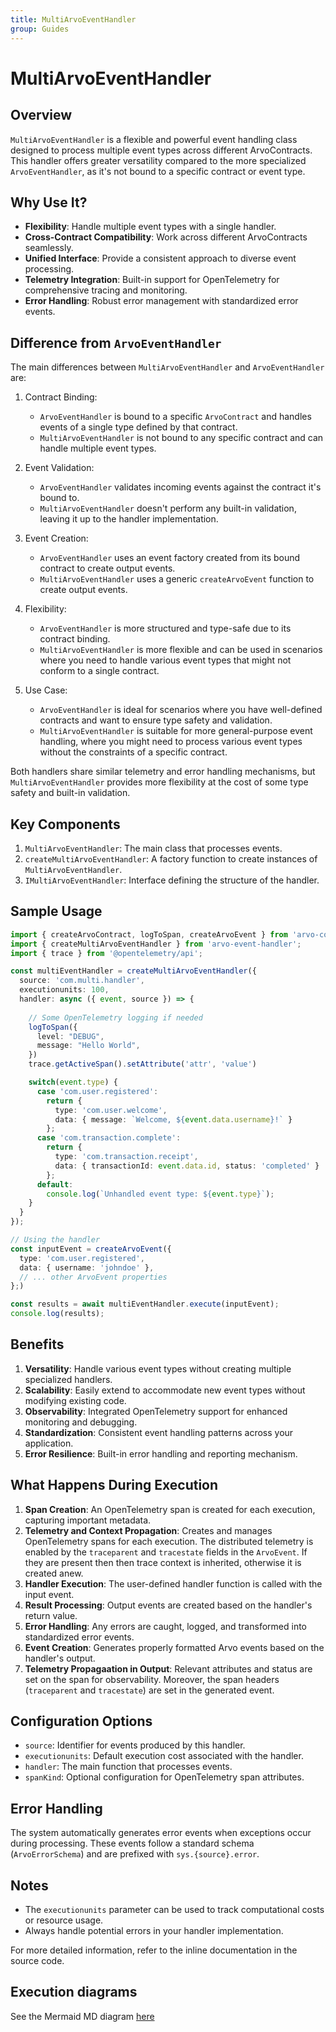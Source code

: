 ```yaml
---
title: MultiArvoEventHandler
group: Guides
---
```


# MultiArvoEventHandler

## Overview

`MultiArvoEventHandler` is a flexible and powerful event handling class designed to process multiple event types across different ArvoContracts. This handler offers greater versatility compared to the more specialized `ArvoEventHandler`, as it's not bound to a specific contract or event type.

## Why Use It?

- **Flexibility**: Handle multiple event types with a single handler.
- **Cross-Contract Compatibility**: Work across different ArvoContracts seamlessly.
- **Unified Interface**: Provide a consistent approach to diverse event processing.
- **Telemetry Integration**: Built-in support for OpenTelemetry for comprehensive tracing and monitoring.
- **Error Handling**: Robust error management with standardized error events.

## Difference from `ArvoEventHandler`

The main differences between `MultiArvoEventHandler` and `ArvoEventHandler` are:

1. Contract Binding:
   - `ArvoEventHandler` is bound to a specific `ArvoContract` and handles events of a single type defined by that contract.
   - `MultiArvoEventHandler` is not bound to any specific contract and can handle multiple event types.

2. Event Validation:
   - `ArvoEventHandler` validates incoming events against the contract it's bound to.
   - `MultiArvoEventHandler` doesn't perform any built-in validation, leaving it up to the handler implementation.

3. Event Creation:
   - `ArvoEventHandler` uses an event factory created from its bound contract to create output events.
   - `MultiArvoEventHandler` uses a generic `createArvoEvent` function to create output events.

4. Flexibility:
   - `ArvoEventHandler` is more structured and type-safe due to its contract binding.
   - `MultiArvoEventHandler` is more flexible and can be used in scenarios where you need to handle various event types that might not conform to a single contract.

5. Use Case:
   - `ArvoEventHandler` is ideal for scenarios where you have well-defined contracts and want to ensure type safety and validation.
   - `MultiArvoEventHandler` is suitable for more general-purpose event handling, where you might need to process various event types without the constraints of a specific contract.

Both handlers share similar telemetry and error handling mechanisms, but `MultiArvoEventHandler` provides more flexibility at the cost of some type safety and built-in validation.

## Key Components

1. `MultiArvoEventHandler`: The main class that processes events.
2. `createMultiArvoEventHandler`: A factory function to create instances of `MultiArvoEventHandler`.
3. `IMultiArvoEventHandler`: Interface defining the structure of the handler.

## Sample Usage

```typescript
import { createArvoContract, logToSpan, createArvoEvent } from 'arvo-core';
import { createMultiArvoEventHandler } from 'arvo-event-handler';
import { trace } from '@opentelemetry/api';

const multiEventHandler = createMultiArvoEventHandler({
  source: 'com.multi.handler',
  executionunits: 100,
  handler: async ({ event, source }) => {
    
    // Some OpenTelemetry logging if needed
    logToSpan({
      level: "DEBUG",
      message: "Hello World",
    })
    trace.getActiveSpan().setAttribute('attr', 'value')

    switch(event.type) {
      case 'com.user.registered':
        return {
          type: 'com.user.welcome',
          data: { message: `Welcome, ${event.data.username}!` }
        };
      case 'com.transaction.complete':
        return {
          type: 'com.transaction.receipt',
          data: { transactionId: event.data.id, status: 'completed' }
        };
      default:
        console.log(`Unhandled event type: ${event.type}`);
    }
  }
});

// Using the handler
const inputEvent = createArvoEvent({
  type: 'com.user.registered',
  data: { username: 'johndoe' },
  // ... other ArvoEvent properties
};)

const results = await multiEventHandler.execute(inputEvent);
console.log(results);
```

## Benefits

1. **Versatility**: Handle various event types without creating multiple specialized handlers.
2. **Scalability**: Easily extend to accommodate new event types without modifying existing code.
3. **Observability**: Integrated OpenTelemetry support for enhanced monitoring and debugging.
4. **Standardization**: Consistent event handling patterns across your application.
5. **Error Resilience**: Built-in error handling and reporting mechanism.

## What Happens During Execution

1. **Span Creation**: An OpenTelemetry span is created for each execution, capturing important metadata.
2. **Telemetry and Context Propagation**: Creates and manages OpenTelemetry spans for each execution. The distributed telemetry is enabled by the `traceparent` and `tracestate` fields in the `ArvoEvent`. If they are present then then trace context is inherited, otherwise it is created anew.
3. **Handler Execution**: The user-defined handler function is called with the input event.
4. **Result Processing**: Output events are created based on the handler's return value.
5. **Error Handling**: Any errors are caught, logged, and transformed into standardized error events.
6. **Event Creation**: Generates properly formatted Arvo events based on the handler's output.
7. **Telemetry Propagaation in Output**: Relevant attributes and status are set on the span for observability. Moreover, the span headers (`traceparent` and `tracestate`) are set in the generated event.

## Configuration Options

- `source`: Identifier for events produced by this handler.
- `executionunits`: Default execution cost associated with the handler.
- `handler`: The main function that processes events.
- `spanKind`: Optional configuration for OpenTelemetry span attributes.

## Error Handling

The system automatically generates error events when exceptions occur during processing. These events follow a standard schema (`ArvoErrorSchema`) and are prefixed with `sys.{source}.error`.

## Notes

- The `executionunits` parameter can be used to track computational costs or resource usage.
- Always handle potential errors in your handler implementation.

For more detailed information, refer to the inline documentation in the source code.

## Execution diagrams

See the Mermaid MD diagram [here](https://github.com/SaadAhmad123/arvo-event-handler/tree/main/src/MultiArvoEventHandler/ExecutionDiagrams)

